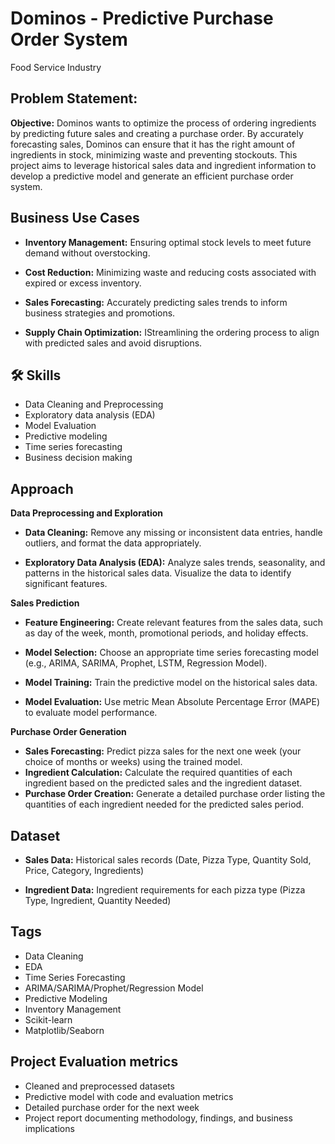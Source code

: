 
# Dominos - Predictive Purchase Order System

Food Service Industry


## Problem Statement:

**Objective:**
 Dominos wants to optimize the process of ordering ingredients by predicting future sales and creating a purchase order. By accurately forecasting sales, Dominos can ensure that it has the right amount of ingredients in stock, minimizing waste and preventing stockouts. This project aims to leverage historical sales data and ingredient information to develop a predictive model and generate an efficient purchase order system.






## Business Use Cases

- **Inventory Management:** Ensuring optimal stock levels to meet future demand without overstocking.

- **Cost Reduction:** Minimizing waste and reducing costs associated with expired or excess inventory.

- **Sales Forecasting:** Accurately predicting sales trends to inform business strategies and promotions.

- **Supply Chain Optimization:** IStreamlining the ordering process to align with predicted sales and avoid disruptions.

## 🛠 Skills
- Data Cleaning and Preprocessing
- Exploratory data analysis (EDA)
- Model Evaluation
- Predictive modeling
- Time series forecasting
- Business decision making




## Approach

**Data Preprocessing and Exploration**

- **Data Cleaning:** Remove any missing or inconsistent data entries, handle outliers, and format the data appropriately.

- **Exploratory Data Analysis (EDA):** Analyze sales trends, seasonality, and patterns in the historical sales data. Visualize the data to identify significant features.

**Sales Prediction**

- **Feature Engineering:** Create relevant features from the sales data, such as day of the week, month, promotional periods, and holiday effects.

- **Model Selection:** Choose an appropriate time series forecasting model (e.g., ARIMA, SARIMA, Prophet, LSTM, Regression Model).

- **Model Training:** Train the predictive model on the historical sales data.

- **Model Evaluation:** Use metric Mean Absolute Percentage Error (MAPE) to evaluate model performance.

**Purchase Order Generation**

- **Sales Forecasting:** Predict pizza sales for the next one week (your choice of months or weeks) using the trained model.
- **Ingredient Calculation:** Calculate the required quantities of each ingredient based on the predicted sales and the ingredient dataset.
- **Purchase Order Creation:** Generate a detailed purchase order listing the quantities of each ingredient needed for the predicted sales period.



## Dataset

- **Sales Data:** Historical sales records (Date, Pizza Type, Quantity Sold, Price, Category, Ingredients)

- **Ingredient Data:** Ingredient requirements for each pizza type (Pizza Type, Ingredient, Quantity Needed)


## Tags

- Data Cleaning
- EDA
- Time Series Forecasting
- ARIMA/SARIMA/Prophet/Regression Model
- Predictive Modeling
- Inventory Management
- Scikit-learn
- Matplotlib/Seaborn



## Project Evaluation metrics


- Cleaned and preprocessed datasets
- Predictive model with code and evaluation metrics
- Detailed purchase order for the next week
- Project report documenting methodology, findings, and business implications

